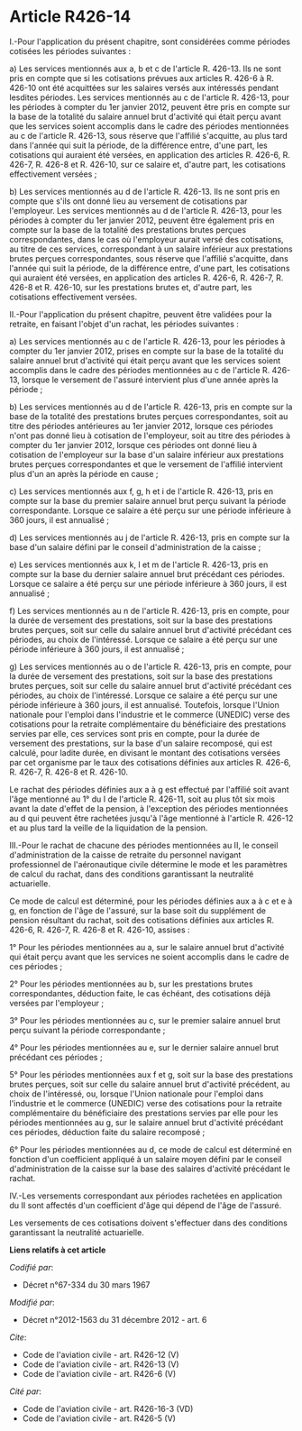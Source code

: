 # Article R426-14

I.-Pour l'application du présent chapitre, sont considérées comme périodes cotisées les périodes suivantes : 

a) Les services mentionnés aux a, b et c de l'article R. 426-13. Ils ne sont pris en compte que si les cotisations prévues
aux articles R. 426-6 à R. 426-10 ont été acquittées sur les salaires versés aux intéressés pendant lesdites périodes. Les
services mentionnés au c de l'article R. 426-13, pour les périodes à compter du 1er janvier 2012, peuvent être pris en compte
sur la base de la totalité du salaire annuel brut d'activité qui était perçu avant que les services soient accomplis dans le
cadre des périodes mentionnées au c de l'article R. 426-13, sous réserve que l'affilié s'acquitte, au plus tard dans l'année
qui suit la période, de la différence entre, d'une part, les cotisations qui auraient été versées, en application des
articles R. 426-6, R. 426-7, R. 426-8 et R. 426-10, sur ce salaire et, d'autre part, les cotisations effectivement versées ; 

b) Les services mentionnés au d de l'article R. 426-13. Ils ne sont pris en compte que s'ils ont donné lieu au versement de
cotisations par l'employeur. Les services mentionnés au d de l'article R. 426-13, pour les périodes à compter du 1er janvier
2012, peuvent être également pris en compte sur la base de la totalité des prestations brutes perçues correspondantes, dans
le cas où l'employeur aurait versé des cotisations, au titre de ces services, correspondant à un salaire inférieur aux
prestations brutes perçues correspondantes, sous réserve que l'affilié s'acquitte, dans l'année qui suit la période, de la
différence entre, d'une part, les cotisations qui auraient été versées, en application des articles R. 426-6, R. 426-7, R.
426-8 et R. 426-10, sur les prestations brutes et, d'autre part, les cotisations effectivement versées. 

II.-Pour l'application du présent chapitre, peuvent être validées pour la retraite, en faisant l'objet d'un rachat, les
périodes suivantes : 

a) Les services mentionnés au c de l'article R. 426-13, pour les périodes à compter du 1er janvier 2012, prises en compte sur
la base de la totalité du salaire annuel brut d'activité qui était perçu avant que les services soient accomplis dans le
cadre des périodes mentionnées au c de l'article R. 426-13, lorsque le versement de l'assuré intervient plus d'une année
après la période ; 

b) Les services mentionnés au d de l'article R. 426-13, pris en compte sur la base de la totalité des prestations brutes
perçues correspondantes, soit au titre des périodes antérieures au 1er janvier 2012, lorsque ces périodes n'ont pas donné
lieu à cotisation de l'employeur, soit au titre des périodes à compter du 1er janvier 2012, lorsque ces périodes ont donné
lieu à cotisation de l'employeur sur la base d'un salaire inférieur aux prestations brutes perçues correspondantes et que le
versement de l'affilié intervient plus d'un an après la période en cause ; 

c) Les services mentionnés aux f, g, h et i de l'article R. 426-13, pris en compte sur la base du premier salaire annuel brut
perçu suivant la période correspondante. Lorsque ce salaire a été perçu sur une période inférieure à 360 jours, il est
annualisé ; 

d) Les services mentionnés au j de l'article R. 426-13, pris en compte sur la base d'un salaire défini par le conseil
d'administration de la caisse ; 

e) Les services mentionnés aux k, l et m de l'article R. 426-13, pris en compte sur la base du dernier salaire annuel brut
précédant ces périodes. Lorsque ce salaire a été perçu sur une période inférieure à 360 jours, il est annualisé ; 

f) Les services mentionnés au n de l'article R. 426-13, pris en compte, pour la durée de versement des prestations, soit sur
la base des prestations brutes perçues, soit sur celle du salaire annuel brut d'activité précédant ces périodes, au choix de
l'intéressé. Lorsque ce salaire a été perçu sur une période inférieure à 360 jours, il est annualisé ; 

g) Les services mentionnés au o de l'article R. 426-13, pris en compte, pour la durée de versement des prestations, soit sur
la base des prestations brutes perçues, soit sur celle du salaire annuel brut d'activité précédant ces périodes, au choix de
l'intéressé. Lorsque ce salaire a été perçu sur une période inférieure à 360 jours, il est annualisé. Toutefois, lorsque
l'Union nationale pour l'emploi dans l'industrie et le commerce (UNEDIC) verse des cotisations pour la retraite
complémentaire du bénéficiaire des prestations servies par elle, ces services sont pris en compte, pour la durée de versement
des prestations, sur la base d'un salaire recomposé, qui est calculé, pour ladite durée, en divisant le montant des
cotisations versées par cet organisme par le taux des cotisations définies aux articles R. 426-6, R. 426-7, R. 426-8 et R.
426-10. 

Le rachat des périodes définies aux a à g est effectué par l'affilié soit avant l'âge mentionné au 1° du I de l'article R.
426-11, soit au plus tôt six mois avant la date d'effet de la pension, à l'exception des périodes mentionnées au d qui
peuvent être rachetées jusqu'à l'âge mentionné à l'article R. 426-12 et au plus tard la veille de la liquidation de la
pension. 

III.-Pour le rachat de chacune des périodes mentionnées au II, le conseil d'administration de la caisse de retraite du
personnel navigant professionnel de l'aéronautique civile détermine le mode et les paramètres de calcul du rachat, dans des
conditions garantissant la neutralité actuarielle. 

Ce mode de calcul est déterminé, pour les périodes définies aux a à c et e à g, en fonction de l'âge de l'assuré, sur la base
soit du supplément de pension résultant du rachat, soit des cotisations définies aux articles R. 426-6, R. 426-7, R. 426-8 et
R. 426-10, assises : 

1° Pour les périodes mentionnées au a, sur le salaire annuel brut d'activité qui était perçu avant que les services ne soient
accomplis dans le cadre de ces périodes ; 

2° Pour les périodes mentionnées au b, sur les prestations brutes correspondantes, déduction faite, le cas échéant, des
cotisations déjà versées par l'employeur ; 

3° Pour les périodes mentionnées au c, sur le premier salaire annuel brut perçu suivant la période correspondante ; 

4° Pour les périodes mentionnées au e, sur le dernier salaire annuel brut précédant ces périodes ; 

5° Pour les périodes mentionnées aux f et g, soit sur la base des prestations brutes perçues, soit sur celle du salaire
annuel brut d'activité précédent, au choix de l'intéressé, ou, lorsque l'Union nationale pour l'emploi dans l'industrie et le
commerce (UNEDIC) verse des cotisations pour la retraite complémentaire du bénéficiaire des prestations servies par elle pour
les périodes mentionnées au g, sur le salaire annuel brut d'activité précédant ces périodes, déduction faite du salaire
recomposé ; 

6° Pour les périodes mentionnées au d, ce mode de calcul est déterminé en fonction d'un coefficient appliqué à un salaire
moyen défini par le conseil d'administration de la caisse sur la base des salaires d'activité précédant le rachat. 

IV.-Les versements correspondant aux périodes rachetées en application du II sont affectés d'un coefficient d'âge qui dépend
de l'âge de l'assuré. 

Les versements de ces cotisations doivent s'effectuer dans des conditions garantissant la neutralité actuarielle.

**Liens relatifs à cet article**

_Codifié par_:

  - Décret n°67-334 du 30 mars 1967

_Modifié par_:

  - Décret n°2012-1563 du 31 décembre 2012 - art. 6

_Cite_:

  - Code de l'aviation civile - art. R426-12 (V)
  - Code de l'aviation civile - art. R426-13 (V)
  - Code de l'aviation civile - art. R426-6 (V)

_Cité par_:

  - Code de l'aviation civile - art. R426-16-3 (VD)
  - Code de l'aviation civile - art. R426-5 (V)
